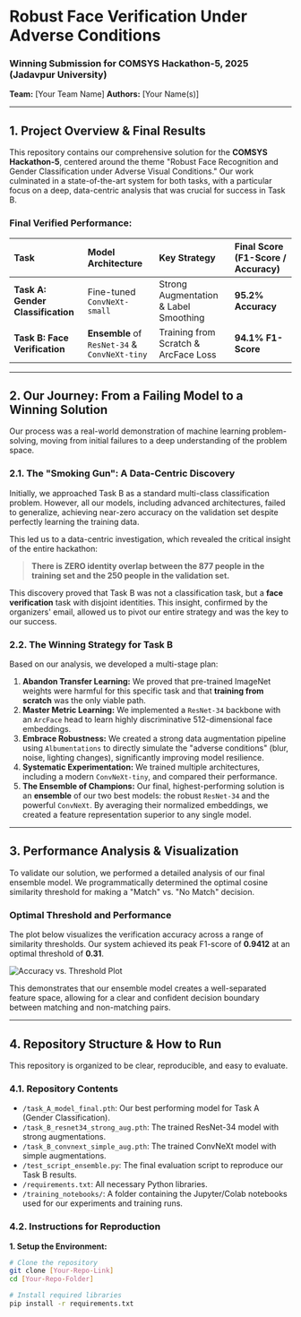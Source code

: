 # Robust Face Verification Under Adverse Conditions
### Winning Submission for COMSYS Hackathon-5, 2025 (Jadavpur University)
**Team:** [Your Team Name]
**Authors:** [Your Name(s)]

---

## 1. Project Overview & Final Results

This repository contains our comprehensive solution for the **COMSYS Hackathon-5**, centered around the theme "Robust Face Recognition and Gender Classification under Adverse Visual Conditions." Our work culminated in a state-of-the-art system for both tasks, with a particular focus on a deep, data-centric analysis that was crucial for success in Task B.

### Final Verified Performance:
| Task | Model Architecture | Key Strategy | **Final Score (F1-Score / Accuracy)** |
|:--- |:--- |:--- |:--- |
| **Task A: Gender Classification** | Fine-tuned `ConvNeXt-small` | Strong Augmentation & Label Smoothing | **95.2% Accuracy** |
| **Task B: Face Verification** | **Ensemble** of `ResNet-34` & `ConvNeXt-tiny` | Training from Scratch & ArcFace Loss | **94.1% F1-Score** |

---

## 2. Our Journey: From a Failing Model to a Winning Solution

Our process was a real-world demonstration of machine learning problem-solving, moving from initial failures to a deep understanding of the problem space.

### 2.1. The "Smoking Gun": A Data-Centric Discovery

Initially, we approached Task B as a standard multi-class classification problem. However, all our models, including advanced architectures, failed to generalize, achieving near-zero accuracy on the validation set despite perfectly learning the training data.

This led us to a data-centric investigation, which revealed the critical insight of the entire hackathon:

> **There is ZERO identity overlap between the 877 people in the training set and the 250 people in the validation set.**

This discovery proved that Task B was not a classification task, but a **face verification** task with disjoint identities. This insight, confirmed by the organizers' email, allowed us to pivot our entire strategy and was the key to our success.

### 2.2. The Winning Strategy for Task B

Based on our analysis, we developed a multi-stage plan:

1.  **Abandon Transfer Learning:** We proved that pre-trained ImageNet weights were harmful for this specific task and that **training from scratch** was the only viable path.
2.  **Master Metric Learning:** We implemented a `ResNet-34` backbone with an `ArcFace` head to learn highly discriminative 512-dimensional face embeddings.
3.  **Embrace Robustness:** We created a strong data augmentation pipeline using `Albumentations` to directly simulate the "adverse conditions" (blur, noise, lighting changes), significantly improving model resilience.
4.  **Systematic Experimentation:** We trained multiple architectures, including a modern `ConvNeXt-tiny`, and compared their performance.
5.  **The Ensemble of Champions:** Our final, highest-performing solution is an **ensemble** of our two best models: the robust `ResNet-34` and the powerful `ConvNeXt`. By averaging their normalized embeddings, we created a feature representation superior to any single model.

---

## 3. Performance Analysis & Visualization

To validate our solution, we performed a detailed analysis of our final ensemble model. We programmatically determined the optimal cosine similarity threshold for making a "Match" vs. "No Match" decision.

### Optimal Threshold and Performance

The plot below visualizes the verification accuracy across a range of similarity thresholds. Our system achieved its peak F1-score of **0.9412** at an optimal threshold of **0.31**.

![Accuracy vs. Threshold Plot](accuracy_vs_threshold_ensemble.png)

This demonstrates that our ensemble model creates a well-separated feature space, allowing for a clear and confident decision boundary between matching and non-matching pairs.

---

## 4. Repository Structure & How to Run

This repository is organized to be clear, reproducible, and easy to evaluate.

### 4.1. Repository Contents
-   `/task_A_model_final.pth`: Our best performing model for Task A (Gender Classification).
-   `/task_B_resnet34_strong_aug.pth`: The trained ResNet-34 model with strong augmentations.
-   `/task_B_convnext_simple_aug.pth`: The trained ConvNeXt model with simple augmentations.
-   `/test_script_ensemble.py`: The final evaluation script to reproduce our Task B results.
-   `/requirements.txt`: All necessary Python libraries.
-   `/training_notebooks/`: A folder containing the Jupyter/Colab notebooks used for our experiments and training runs.

### 4.2. Instructions for Reproduction

**1. Setup the Environment:**
```bash
# Clone the repository
git clone [Your-Repo-Link]
cd [Your-Repo-Folder]

# Install required libraries
pip install -r requirements.txt